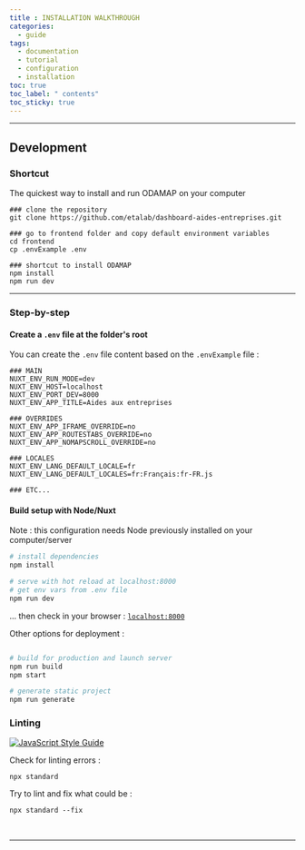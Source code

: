 ```yaml
---
title : INSTALLATION WALKTHROUGH
categories:
  - guide
tags:
  - documentation
  - tutorial
  - configuration
  - installation
toc: true
toc_label: " contents"
toc_sticky: true
---
```


--------
## Development 


### Shortcut

The quickest way to install and run ODAMAP on your computer

  ```shell
  ### clone the repository
  git clone https://github.com/etalab/dashboard-aides-entreprises.git

  ### go to frontend folder and copy default environment variables
  cd frontend
  cp .envExample .env

  ### shortcut to install ODAMAP
  npm install
  npm run dev
  ```

--------

### Step-by-step

#### Create a `.env` file at the folder's root 

You can create the `.env` file content based on the `.envExample` file : 

  ```shell
  ### MAIN 
  NUXT_ENV_RUN_MODE=dev
  NUXT_ENV_HOST=localhost
  NUXT_ENV_PORT_DEV=8000
  NUXT_ENV_APP_TITLE=Aides aux entreprises

  ### OVERRIDES
  NUXT_ENV_APP_IFRAME_OVERRIDE=no
  NUXT_ENV_APP_ROUTESTABS_OVERRIDE=no
  NUXT_ENV_APP_NOMAPSCROLL_OVERRIDE=no

  ### LOCALES
  NUXT_ENV_LANG_DEFAULT_LOCALE=fr
  NUXT_ENV_LANG_DEFAULT_LOCALES=fr:Français:fr-FR.js

  ### ETC...
  ```

#### Build setup with Node/Nuxt

Note : this configuration needs Node previously installed on your computer/server

  ```bash
  # install dependencies
  npm install

  # serve with hot reload at localhost:8000
  # get env vars from .env file
  npm run dev
  ```

... then check in your browser : [`localhost:8000`](localhost:8000)

Other options for deployment :

  ```bash

  # build for production and launch server
  npm run build
  npm start

  # generate static project
  npm run generate
  ```

### Linting

[![JavaScript Style Guide](https://cdn.rawgit.com/standard/standard/master/badge.svg)](https://github.com/standard/standard)

Check for linting errors :

  ```shell
  npx standard
  ```

Try to lint and fix what could be : 
  ```shell
  npx standard --fix
  ```

<br>


------------

<br>
<br>
